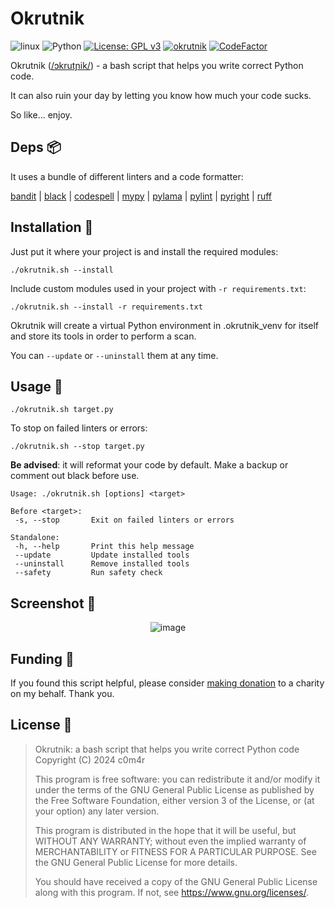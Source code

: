 # Okrutnik

![linux](https://img.shields.io/badge/Linux-bash-%23777BB4?logo=linux&logoColor=ffffff)
![Python](https://img.shields.io/badge/Python-lint/format-blue?logo=python&logoColor=ffffff)
[![License: GPL v3](https://img.shields.io/badge/License-GPLv3-blue.svg)](https://www.gnu.org/licenses/gpl-3.0)
[![okrutnik](https://github.com/c0m4r/okrutnik/actions/workflows/okrutnik.yml/badge.svg)](https://github.com/c0m4r/okrutnik/actions/workflows/okrutnik.yml)
[![CodeFactor](https://www.codefactor.io/repository/github/c0m4r/okrutnik/badge)](https://www.codefactor.io/repository/github/c0m4r/okrutnik)

Okrutnik ([/ɔkrutɲik/](https://www.youtube.com/watch?v=JaEWtfozcSk)) - a bash script that helps you write correct Python code.

It can also ruin your day by letting you know how much your code sucks.

So like... enjoy.

## Deps 📦

It uses a bundle of different linters and a code formatter:

[bandit](https://bandit.readthedocs.io/) 
| [black](https://github.com/psf/black) 
| [codespell](https://github.com/codespell-project/codespell) 
| [mypy](https://mypy.readthedocs.io/) 
| [pylama](https://github.com/klen/pylama) 
| [pylint](https://github.com/pylint-dev/pylint) 
| [pyright](https://github.com/microsoft/pyright) 
| [ruff](https://github.com/astral-sh/ruff)

## Installation 💾

Just put it where your project is and install the required modules:

```
./okrutnik.sh --install
```

Include custom modules used in your project with `-r requirements.txt`:

```
./okrutnik.sh --install -r requirements.txt
```

Okrutnik will create a virtual Python environment in .okrutnik_venv for itself and store its tools in order to perform a scan.

You can `--update` or `--uninstall` them at any time.

## Usage 🚀

```
./okrutnik.sh target.py
```

To stop on failed linters or errors:

```
./okrutnik.sh --stop target.py
```

**Be advised**: it will reformat your code by default. Make a backup or comment out black before use.

```
Usage: ./okrutnik.sh [options] <target>

Before <target>:
 -s, --stop       Exit on failed linters or errors

Standalone:
 -h, --help       Print this help message
 --update         Update installed tools
 --uninstall      Remove installed tools
 --safety         Run safety check
```

## Screenshot 📸

<div align="center">

![image](https://github.com/c0m4r/okrutnik/assets/6292788/667464d6-bbf2-4011-bddb-e3234b66b758)

</div>

## Funding 💸

If you found this script helpful, please consider [making donation](https://en.wosp.org.pl/fundacja/jak-wspierac-wosp/wesprzyj-online) to a charity on my behalf. Thank you.

## License 📜

> Okrutnik: a bash script that helps you write correct Python code
> Copyright (C) 2024 c0m4r
>
> This program is free software: you can redistribute it and/or modify
> it under the terms of the GNU General Public License as published by
> the Free Software Foundation, either version 3 of the License, or
> (at your option) any later version.
>
> This program is distributed in the hope that it will be useful,
> but WITHOUT ANY WARRANTY; without even the implied warranty of
> MERCHANTABILITY or FITNESS FOR A PARTICULAR PURPOSE.  See the
> GNU General Public License for more details.
>
> You should have received a copy of the GNU General Public License
> along with this program.  If not, see <https://www.gnu.org/licenses/>.
